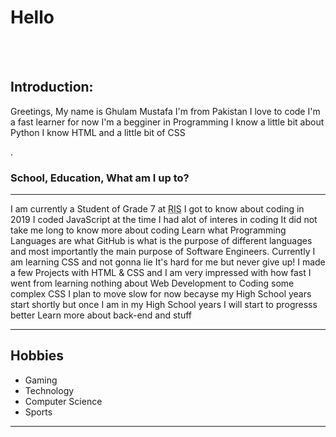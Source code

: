 <h1>Hello</h1>
<br>
<br>
<h2>Introduction:</h2>
<p>Greetings, My name is Ghulam Mustafa I'm from Pakistan I love to code I'm a fast learner for now I'm a begginer in Programming I know a little bit about Python I know HTML and a little bit of CSS</p>
.
<h3>School, Education, What am I up to?</h3>
<hr>
<p>I am currently a Student of Grade 7 at <abbr title="Roots International Schoools">RIS</abbr> I got to know about coding in 2019 I coded JavaScript at the time I had alot of interes in coding It did not take me long to know more about coding Learn what Programming Languages are what GitHub is what is the purpose of different languages and most importantly the main purpose of Software Engineers. Currently I am learning CSS and not gonna lie It's hard for me but never give up! I made a few Projects with HTML & CSS and I am very impressed with how fast I went from learning nothing about Web Development to Coding some complex CSS I plan to move slow for now becayse my High School years start shortly but once I am in my High School years I will start to progresss better Learn more about back-end and stuff</p>
<hr>
<h2>Hobbies</h2>
<ul>
  <li>Gaming</li>
  <li>Technology</li>
  <li>Computer Science</li>
  <li>Sports</li>
</ul>
<hr>
